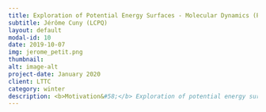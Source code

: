 ```yaml
---
title: Exploration of Potential Energy Surfaces - Molecular Dynamics (PES)
subtitle: Jérôme Cuny (LCPQ)
layout: default
modal-id: 10
date: 2019-10-07
img: jerome_petit.png
thumbnail:
alt: image-alt
project-date: January 2020
client: LTTC
category: winter
description: <b>Motivation&#58;</b> Exploration of potential energy surfaces (PES) is of paramount importance in modern theoretical chemistry. Indeed, physical and chemical properties of a given system at low temperature are generally determined by one or a few structures which need to be explicitly characterized. Furthermore, various properties are only meaningful at finite temperature which requires the finite-temparature exploration of the corresponding PES. In a number of cases, taking advantage of code parallelism is simple and will greatly help in improving sampling.<Br> <b>Goal of the tutorial&#58; </b> Give the students the basic knowledge to understand molecular dynamics approaches and the related machineries, both serial and parallel.<Br> <b> What are we going to learn&#58;</b><Br> * Implement the basic routines in a molecular dynamics code.<Br> * Understand and implement a simple parallel code with MPI. <Br> * Implement a parallel-tempering molecular dynamics code with MPI.
---
```

